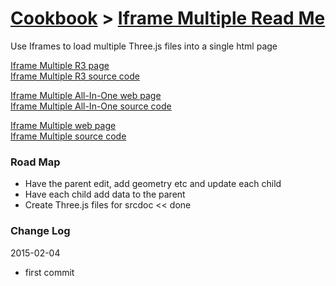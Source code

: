 [Cookbook]( ../index.html ) > [Iframe Multiple Read Me]( index.html )
===

Use Iframes to load multiple Three.js files into a single html page

[Iframe Multiple R3 page]( http://theo-armour.github.io/cookbook/iframe-multiple/r3/iframe-document.html )  
[Iframe Multiple R3 source code]( https://github.com/theo-armour/cookbook/tree/gh-pages/iframe-multiple/r3/ )


[Iframe Multiple All-In-One web page]( http://theo-armour.github.io/cookbook/iframe-multiple/r2/iframe-multiple-all-in-one.html )  
[Iframe Multiple All-In-One source code]( https://github.com/theo-armour/cookbook/tree/gh-pages/iframe-multiple-all-in-one/r2/iframe-multiple-all-in-one )


[Iframe Multiple web page]( http://theo-armour.github.io/cookbook/iframe-multiple/r1/iframe-multiple.html )  
[Iframe Multiple source code]( https://github.com/theo-armour/cookbook/tree/gh-pages/iframe-multiple )

### Road Map

* Have the parent edit, add geometry etc and update each child
* Have each child add data to the parent
* Create Three.js files for srcdoc << done

### Change Log

2015-02-04

* first commit 